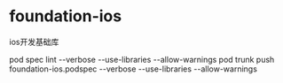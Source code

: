 # foundation-ios
ios开发基础库

pod spec lint --verbose --use-libraries --allow-warnings
pod trunk push foundation-ios.podspec --verbose --use-libraries --allow-warnings